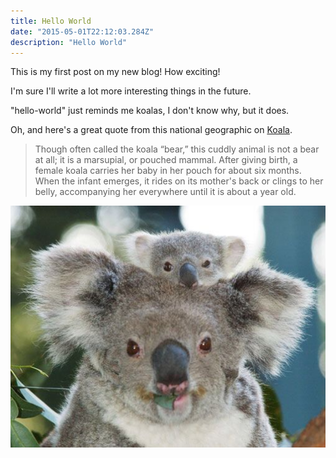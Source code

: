 ```yaml
---
title: Hello World
date: "2015-05-01T22:12:03.284Z"
description: "Hello World"
---
```


This is my first post on my new blog! How exciting!

I'm sure I'll write a lot more interesting things in the future.

"hello-world" just reminds me koalas, I don't know why, but it does.

Oh, and here's a great quote from this national geographic on
[Koala](https://www.nationalgeographic.com/animals/mammals/k/koala/).

> Though often called the koala “bear,” this cuddly animal is not a bear at all; it is a marsupial, or pouched mammal. After giving birth, a female koala carries her baby in her pouch for about six months. When the infant emerges, it rides on its mother's back or clings to her belly, accompanying her everywhere until it is about a year old.

![koala](src/assets/koala.jpg)
